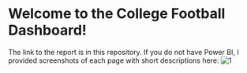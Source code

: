 # Welcome to the College Football Dashboard!
The link to the report is in this repository. If you do not have Power BI, I provided screenshots of each page with short descriptions here:
![1](https://user-images.githubusercontent.com/55556910/185645611-8ad662bb-0657-4826-a703-b2387b075426.png)
